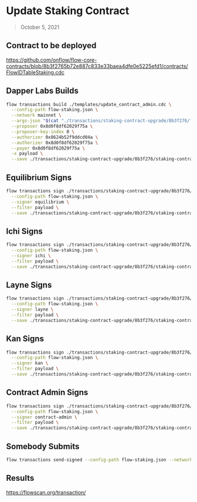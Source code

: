 # Update Staking Contract

> October 5, 2021

## Contract to be deployed

https://github.com/onflow/flow-core-contracts/blob/8b3f2765b72e887c833e33baea4dfe0e5225efd1/contracts/FlowIDTableStaking.cdc

## Dapper Labs Builds

```sh
flow transactions build ./templates/update_contract_admin.cdc \
  --config-path flow-staking.json \
  --network mainnet \
  --args-json "$(cat "./transactions/staking-contract-upgrade/8b3f276/flow-id-table-staking-arguments.json")" \
  --proposer 0x8d0f8df62029f75a \
  --proposer-key-index 0 \
  --authorizer 0x8624b52f9ddcd04a \
  --authorizer 0x8d0f8df62029f75a \
  --payer 0x8d0f8df62029f75a \
  -x payload \
  --save ./transactions/staking-contract-upgrade/8b3f276/staking-contract-upgrade-8b3f276-unsigned.rlp
```

## Equilibrium Signs

```sh
flow transactions sign ./transactions/staking-contract-upgrade/8b3f276/staking-contract-upgrade-8b3f276-unsigned.rlp \
  --config-path flow-staking.json \
  --signer equilibrium \
  --filter payload \
  --save ./transactions/staking-contract-upgrade/8b3f276/staking-contract-upgrade-8b3f276-sig-1.rlp
```

## Ichi Signs

```sh
flow transactions sign ./transactions/staking-contract-upgrade/8b3f276/staking-contract-upgrade-8b3f276-sig-1.rlp \
  --config-path flow-staking.json \
  --signer ichi \
  --filter payload \
  --save ./transactions/staking-contract-upgrade/8b3f276/staking-contract-upgrade-8b3f276-sig-2.rlp
```

## Layne Signs

```sh
flow transactions sign ./transactions/staking-contract-upgrade/8b3f276/staking-contract-upgrade-8b3f276-sig-2.rlp \
  --config-path flow-staking.json \
  --signer layne \
  --filter payload \
  --save ./transactions/staking-contract-upgrade/8b3f276/staking-contract-upgrade-8b3f276-sig-3.rlp
```

## Kan Signs

```sh
flow transactions sign ./transactions/staking-contract-upgrade/8b3f276/staking-contract-upgrade-8b3f276-sig-3.rlp \
  --config-path flow-staking.json \
  --signer kan \
  --filter payload \
  --save ./transactions/staking-contract-upgrade/8b3f276/staking-contract-upgrade-8b3f276-sig-4.rlp
```

## Contract Admin Signs

```sh
flow transactions sign ./transactions/staking-contract-upgrade/8b3f276/staking-contract-upgrade-8b3f276-sig-4.rlp \
  --config-path flow-staking.json \
  --signer contract-admin \
  --filter payload \
  --save ./transactions/staking-contract-upgrade/8b3f276/staking-contract-upgrade-8b3f276-sig-complete.rlp
```

## Somebody Submits

```sh
flow transactions send-signed --config-path flow-staking.json --network mainnet ./transactions/staking-contract-upgrade/8b3f276/staking-contract-upgrade-8b3f276-sig-complete.rlp
```

## Results

https://flowscan.org/transaction/

